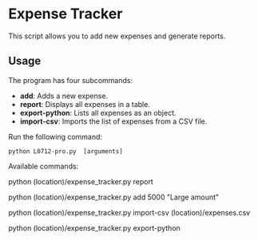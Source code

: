<h1>Expense Tracker</h1>
<p>This script allows you to add new expenses and generate reports.</p>

<h2>Usage</h2>

<p>The program has four subcommands:</p>

<ul>
    <li><b>add</b>: Adds a new expense.</li>
    <li><b>report</b>: Displays all expenses in a table.</li>
    <li><b>export-python</b>: Lists all expenses as an object.</li>
    <li><b>import-csv</b>: Imports the list of expenses from a CSV file.</li>
</ul>
<p>Run the following command:</p>
<p><code>python L0712-pro.py <command> [arguments]</code></p>
<p>Available commands:</p>
<p>python (location)/expense_tracker.py report</p>
<p>python (location)/expense_tracker.py add 5000 "Large amount"</p>
<p>python (location)/expense_tracker.py import-csv (location)/expenses.csv</p>
<p>python (location)/expense_tracker.py export-python</p>



